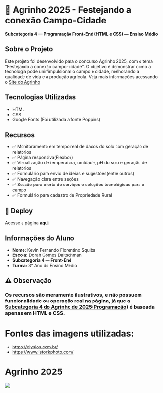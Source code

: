 # 🌾 Agrinho 2025 - Festejando a conexão Campo-Cidade

**Subcategoria 4 — Programação Front-End (HTML e CSS) — Ensino Médio**

## Sobre o Projeto

Este projeto foi desenvolvido para o concurso Agrinho 2025, com o tema "Festejando a conexão campo-cidade". O objetivo é demonstrar como a tecnologia pode unir/impulsionar o campo e cidade, melhorando a qualidade de vida e a produção agrícola. Veja mais informações acessando o
[Site do Agrinho](https://www.sistemafaep.org.br/agrinho/)

## Tecnologias Utilizadas

- HTML
- CSS
- Google Fonts (Foi utilizada a fonte Poppins)

## Recursos 

- ✅ Monitoramento em tempo real de dados do solo com geração de relatórios
- ✅ Página responsiva(Flexbox)
- ✅ Visualização de temperatura, umidade, pH do solo e geração de relatórios
- ✅ Formulário para envio de ideias e sugestões(entre outros)
- ✅ Navegação clara entre seções
- ✅ Sessão para oferta de serviços e soluções tecnológicas para o campo
- ✅ Formulário para cadastro de Propriedade Rural

## 🔗 Deploy

Acesse a página **[aqui](https://kev1n999.github.io/agrinho-2025-ctg4/)**

## Informações do Aluno

* **Nome:** Kevin Fernando Florentino Squiba
* **Escola:** Dorah Gomes Daitschman
* **Subcategoria 4 — Front-End**
* **Turma:** 3° Ano do Ensino Médio

## ⚠ Observação

### Os recursos são meramente ilustrativos, e não possuem funcionalidade ou operação real na página, já que a [**Subcategoria 4 do Agrinho de 2025(Programação)**](https://www.sistemafaep.org.br/wp-content/uploads/2025/04/12.-Rede-Publica-de-Ensino-Categoria-Programacao_.pdf) é baseada apenas em HTML e CSS.

# Fontes das imagens utilizadas:
* https://elysios.com.br/
* https://www.istockphoto.com/
  
# Agrinho 2025

<img src="https://www.sistemafaep.org.br/wp-content/uploads/2021/07/agrinho_500x1280-2.jpg">

